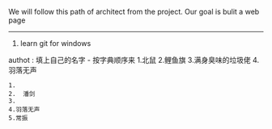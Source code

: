 ﻿We will follow this path of architect from the project.
Our goal is bulit a web page

---------------------------------------------------------

1. learn git for windows

authot : 填上自己的名字 - 按字典顺序来 1.北鼠 2.鲤鱼旗 3.满身臭味的垃圾佬 4.羽落无声


    1. 
    2.	潘剑
    3.
    4.羽落无声
    5.常振
